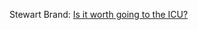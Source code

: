 Stewart Brand: <a href="https://twitter.com/stewartbrand/status/1241188560419446784">Is it worth going to the ICU?</a>
